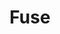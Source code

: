 ---
layout: solution
title: Fuse
status: stable
order: 2
identifier: fuse
permalink: /fuse/
main-color: fuchsia
logo-acronym: Fu
logo-section: APM
short-name: Fuse
full-name: Fuse Management Central
description: The most simplified and intuitive OpenText Content Suite/Extended ECM management solution.
twitter-url: https://twitter.com/openviglet
social-image: https://viglet.org/static_files/img/fuse_logo.png
facebook-url: https://www.facebook.com/viglet
youtube-playlist-id: PLucp-3sa10A5kjvO_DIlAqz5wIqVQWH30
---